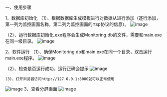一、使用步骤

1、数据库初始化
  （1）、根据数据库生成模板进行对数据从进行添加（逐行添加，第一列为监控画面名称，第二列为监控画面的rtsp协议的信息）。
  ![image](https://github.com/xxxgggmmm666/webVideoSurveillance/assets/150007657/22d80116-ef28-43f6-98e5-5df95e830e10)

  （2）、运行数据库初始化.exe程序会生成Monitoring.db的文件，需要和main.exe在同一级目录。
  ![image](https://github.com/xxxgggmmm666/webVideoSurveillance/assets/150007657/7d82912b-e84f-48b6-b985-b8e387f86988)


2、软件运行
  （1）、确保Monitoring.db和main.exe在同一个目录，双击运行main.exe程序。
  ![image](https://github.com/xxxgggmmm666/webVideoSurveillance/assets/150007657/de0a81f6-7da8-485d-8e28-4696a0f5571f)

  （2）、检查是否运行成功。运行正确会提示
  ![image](https://github.com/xxxgggmmm666/webVideoSurveillance/assets/150007657/74b68806-e346-4cb0-9656-70eecdfd8bcf)

    (3)、打开浏览器访问http://127.0.0.1:8080就可以正常使用
![image](https://github.com/xxxgggmmm666/webVideoSurveillance/assets/150007657/e9b80128-fe86-4dcf-9c3c-8763fa7919c6)
3、查看分屏画面
![image](https://github.com/xxxgggmmm666/webVideoSurveillance/assets/150007657/1afef648-e8af-4788-b480-312341d0956d)

